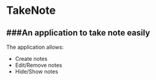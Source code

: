 # TakeNote
###An application to take note easily
---
The application allows:
* Create notes
* Edit/Remove notes
* Hide/Show notes
